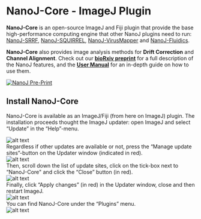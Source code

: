 # NanoJ-Core - ImageJ Plugin #

**NanoJ-Core** is an open-source ImageJ and Fiji plugin that provide the base high-performance computing engine that other NanoJ plugins need to run: [NanoJ-SRRF](https://github.com/HenriquesLab/NanoJ-SRRF), [NanoJ-SQUIRREL](https://bitbucket.org/rhenriqueslab/nanoj-squirrel/wiki/Home), [NanoJ-VirusMapper](https://bitbucket.org/rhenriqueslab/nanoj-virusmapper/wiki/Home) and [NanoJ-Fluidics](https://github.com/HenriquesLab/NanoJ-Fluidics).

**NanoJ-Core** also provides image analysis methods for **Drift Correction** and **Channel Alignment**. Check out our [**bioRxiv preprint**](https://www.biorxiv.org/content/early/2018/10/01/432674) for a full description of the NanoJ features, and the [**User Manual**](https://doi.org/10.6084/m9.figshare.7296767.v1) for an in-depth guide on how to use them.

[![NanoJ Pre-Print](https://pbs.twimg.com/media/Doez3mnXsAA_RxN.jpg "NanoJ Pre-Print")](https://www.biorxiv.org/content/early/2018/10/01/432674)


## Install NanoJ-Core ##


NanoJ-Core is available as an ImageJ/Fiji (from here on ImageJ) plugin. The installation proceeds thought the ImageJ updater: open ImageJ and select “Update” in the “Help”-menu.  

![alt text](https://user-images.githubusercontent.com/34708291/46486258-45659400-c7f5-11e8-9b31-acb07da686d4.png)  
Regardless if other updates are available or not, press the “Manage update sites”-button on the Updater window (indicated in red).  
![alt text](https://user-images.githubusercontent.com/34708291/46486262-47c7ee00-c7f5-11e8-9045-5fe2e10246c4.png)  
Then, scroll down the list of update sites, click on the tick-box next to “NanoJ-Core" and click the “Close” button (in red).  
![alt text](https://user-images.githubusercontent.com/34708291/46486269-4c8ca200-c7f5-11e8-9585-0d64bd22276a.png)  
Finally, click “Apply changes” (in red) in the Updater window, close and then restart ImageJ.  
![alt text](https://user-images.githubusercontent.com/34708291/46486272-4e566580-c7f5-11e8-8304-c16d093bf883.png)  
You can find NanoJ-Core under the “Plugins” menu.  
![alt text](https://user-images.githubusercontent.com/34708291/46486274-4f879280-c7f5-11e8-8947-d69e94d90004.png)


